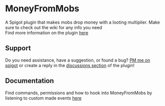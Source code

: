 # MoneyFromMobs  
A Spigot plugin that makes mobs drop money with a looting multiplier. Make sure to check out the wiki for any info you need  
Find more information on the plugin [here](https://www.spigotmc.org/resources/money-from-mobs-1-12-1-17.79137/)  

## Support  
Do you need assistance, have a suggestion, or found a bug? [PM me on spigot](https://www.spigotmc.org/conversations/add?to=chocolf) or create a reply in the [discussions section](https://www.spigotmc.org/threads/money-from-mobs-1-12-1-17.440514/) of the plugin!  
  
## Documentation
Find commands, permissions and how to hook into MoneyFromMobs by listening to custom made events [here](https://github.com/chocolf/MoneyFromMobs/wiki) 
